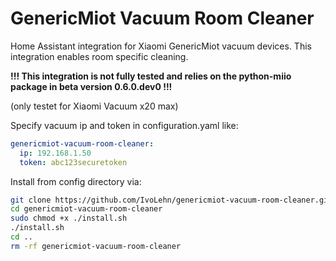 # GenericMiot Vacuum Room Cleaner

Home Assistant integration for Xiaomi GenericMiot vacuum devices. This integration enables room specific cleaning.

**!!! This integration is not fully tested and relies on the python-miio package in beta version 0.6.0.dev0 !!!**

(only testet for Xiaomi Vacuum x20 max)

Specify vacuum ip and token in configuration.yaml like:

```yaml
genericmiot-vacuum-room-cleaner:
  ip: 192.168.1.50
  token: abc123securetoken
```

Install from config directory via:

```bash
git clone https://github.com/IvoLehn/genericmiot-vacuum-room-cleaner.git
cd genericmiot-vacuum-room-cleaner
sudo chmod +x ./install.sh
./install.sh
cd ..
rm -rf genericmiot-vacuum-room-cleaner
```